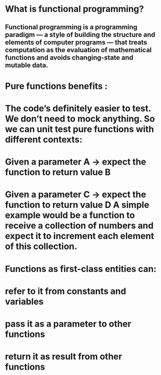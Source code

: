 # What is functional programming?
## Functional programming is a programming paradigm — a style of building the structure and elements of computer programs — that treats computation as the evaluation of mathematical functions and avoids changing-state and mutable data.

# Pure functions benefits :
# The code’s definitely easier to test. We don’t need to mock anything. So we can unit test pure functions with different contexts:
# Given a parameter A → expect the function to return value B
# Given a parameter C → expect the function to return value D A simple example would be a function to receive a collection of numbers and expect it to increment each element of this collection.

# Functions as first-class entities can:
# refer to it from constants and variables
# pass it as a parameter to other functions
# return it as result from other functions